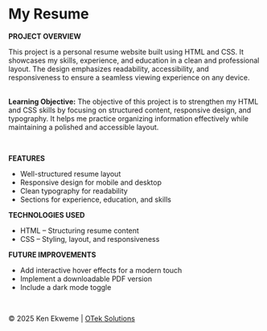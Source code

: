 # My Resume

<p><strong>PROJECT OVERVIEW</strong></p>
This project is a personal resume website built using HTML and CSS. It showcases my skills, experience, and education in a clean and professional layout. The design emphasizes readability, accessibility, and responsiveness to ensure a seamless viewing experience on any device.
<br><br>
<p><strong>Learning Objective:</strong> The objective of this project is to strengthen my HTML and CSS skills by focusing on structured content, responsive design, and typography. It helps me practice organizing information effectively while maintaining a polished and accessible layout.</p>
<br>
<p><strong>FEATURES</strong></p>
<ul>
  <li>Well-structured resume layout</li>
  <li>Responsive design for mobile and desktop</li>
  <li>Clean typography for readability</li>
  <li>Sections for experience, education, and skills</li>
</ul>
<p><strong>TECHNOLOGIES USED</strong></p>
<ul>
  <li>HTML – Structuring resume content</li>
  <li>CSS – Styling, layout, and responsiveness</li>
</ul>
<p><strong>FUTURE IMPROVEMENTS</strong></p>
<ul>
  <li>Add interactive hover effects for a modern touch</li>
  <li>Implement a downloadable PDF version</li>
  <li>Include a dark mode toggle</li>
</ul>
<br>
<footer>
    <p>&copy; 2025 Ken Ekweme | <a href="https://www.oteksolutions.net" target="_blank">OTek Solutions</a></p>
</footer>

